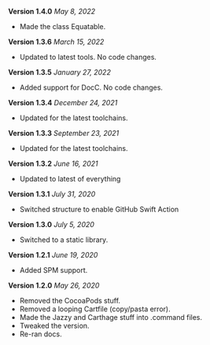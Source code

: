 **Version 1.4.0** *May 8, 2022*

- Made the class Equatable.

**Version 1.3.6** *March 15, 2022*

- Updated to latest tools. No code changes.

**Version 1.3.5** *January 27, 2022*

- Added support for DocC. No code changes.

**Version 1.3.4** *December 24, 2021*

- Updated for the latest toolchains.

**Version 1.3.3** *September 23, 2021*

- Updated for the latest toolchains.

**Version 1.3.2** *June 16, 2021*

- Updated to latest of everything

**Version 1.3.1** *July 31, 2020*

- Switched structure to enable GitHub Swift Action

**Version 1.3.0** *July 5, 2020*

- Switched to a static library.

**Version 1.2.1** *June 19, 2020*

- Added SPM support.

**Version 1.2.0** *May 26, 2020*

- Removed the CocoaPods stuff.
- Removed a looping Cartfile (copy/pasta error).
- Made the Jazzy and Carthage stuff into .command files.
- Tweaked the version.
- Re-ran docs.

